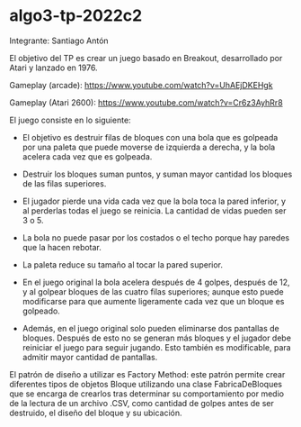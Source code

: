 # algo3-tp-2022c2

Integrante: Santiago Antón

El objetivo del TP es crear un juego basado en Breakout, desarrollado por Atari y lanzado en 1976. 

Gameplay (arcade): https://www.youtube.com/watch?v=UhAEjDKEHgk

Gameplay (Atari 2600): https://www.youtube.com/watch?v=Cr6z3AyhRr8

El juego consiste en lo siguiente:

- El objetivo es destruir filas de bloques con una bola que es golpeada por una paleta que puede
moverse de izquierda a derecha, y la bola acelera cada vez que es golpeada.

- Destruir los bloques suman puntos, y suman mayor cantidad los bloques de las filas superiores.

- El jugador pierde una vida cada vez que la bola toca la pared inferior, y al perderlas todas
el juego se reinicia. La cantidad de vidas pueden ser 3 o 5.

- La bola no puede pasar por los costados o el techo porque hay paredes que la hacen rebotar.

- La paleta reduce su tamaño al tocar la pared superior.

- En el juego original la bola acelera después de 4 golpes, después de 12, y al golpear bloques
de las cuatro filas superiores; aunque esto puede modificarse para que aumente ligeramente cada
vez que un bloque es golpeado.

- Además, en el juego original solo pueden eliminarse dos pantallas de bloques. Después de esto
no se generan más bloques y el jugador debe reiniciar el juego para seguir jugando. Esto también
es modificable, para admitir mayor cantidad de pantallas.

El patrón de diseño a utilizar es Factory Method: este patrón permite crear diferentes tipos de
objetos Bloque utilizando una clase FabricaDeBloques que se encarga de crearlos tras determinar
su comportamiento por medio de la lectura de un archivo .CSV, como cantidad de golpes antes de
ser destruido, el diseño del bloque y su ubicación.
